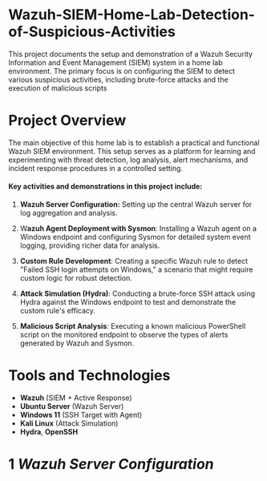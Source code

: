 # Wazuh-SIEM-Home-Lab-Detection-of-Suspicious-Activities
This project documents the setup and demonstration of a Wazuh Security Information and Event Management (SIEM) system in a home lab environment. The primary focus is on configuring the SIEM to detect various suspicious activities, including brute-force attacks and the execution of malicious scripts

# Project Overview
The main objective of this home lab is to establish a practical and functional Wazuh SIEM environment. This setup serves as a platform for learning and experimenting with threat detection, log analysis, alert mechanisms, and incident response procedures in a controlled setting.

#### Key activities and demonstrations in this project include:

1) **Wazuh Server Configuration:** Setting up the central Wazuh server for log aggregation and analysis.

2) W**azuh Agent Deployment with Sysmon**: Installing a Wazuh agent on a Windows endpoint and configuring Sysmon for detailed system event logging, providing richer data for analysis.

3) **Custom Rule Development**: Creating a specific Wazuh rule to detect "Failed SSH login attempts on Windows," a scenario that might require custom logic for robust detection.

4) **Attack Simulation (Hydra)**: Conducting a brute-force SSH attack using Hydra against the Windows endpoint to test and demonstrate the custom rule's efficacy.

5) **Malicious Script Analysis**: Executing a known malicious PowerShell script on the monitored endpoint to observe the types of alerts generated by Wazuh and Sysmon.

# Tools and Technologies
- **Wazuh** (SIEM + Active Response)
- **Ubuntu Server** (Wazuh Server)
- **Windows 11** (SSH Target with Agent)
- **Kali Linux** (Attack Simulation)
- **Hydra**, **OpenSSH**

# 1 *Wazuh Server Configuration*

